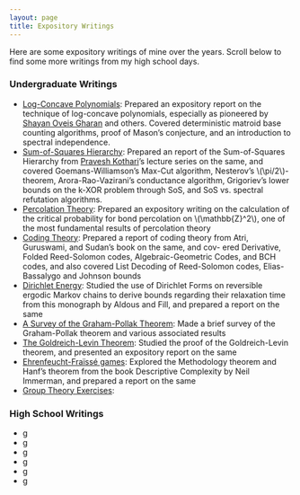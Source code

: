 ```yaml
---
layout: page
title: Expository Writings
---
```


Here are some expository writings of mine over the years. Scroll below to find some more writings from my high school days.

### Undergraduate Writings

* [Log-Concave Polynomials](#): Prepared an expository report on the technique of log-concave polynomials, especially as pioneered by [Shayan Oveis Gharan](https://homes.cs.washington.edu/~shayan/) and others. Covered deterministic matroid base counting algorithms, proof of Mason’s conjecture, and an introduction to spectral independence.
* [Sum-of-Squares Hierarchy](#): Prepared an report of the Sum-of-Squares Hierarchy from [Pravesh Kothari](http://www.cs.cmu.edu/~praveshk/)’s lecture series on the same, and covered Goemans-Williamson’s Max-Cut algorithm, Nesterov’s \\(\pi/2\\)-theorem, Arora-Rao-Vazirani’s conductance algorithm, Grigoriev’s lower bounds on the k-XOR problem through SoS, and SoS vs. spectral refutation algorithms.
* [Percolation Theory](#): Prepared an expository writing on the calculation of the critical probability for bond percolation on \\(\mathbb{Z}^2\\), one of the most fundamental results of percolation theory
* [Coding Theory](#): Prepared a report of coding theory from Atri, Guruswami, and Sudan’s book on the same, and cov-
ered Derivative, Folded Reed-Solomon codes, Algebraic-Geometric Codes, and BCH codes, and also covered List Decoding of Reed-Solomon codes, Elias-Bassalygo and Johnson bounds
* [Dirichlet Energy](#): Studied the use of Dirichlet Forms on reversible ergodic Markov chains to derive bounds regarding their relaxation time from this monograph by Aldous and Fill, and prepared a report on the same
* [A Survey of the Graham-Pollak Theorem](#): Made a brief survey of the Graham-Pollak theorem and various associated results
* [The Goldreich-Levin Theorem](#): Studied the proof of the Goldreich-Levin theorem, and presented an expository report on the same
* [Ehrenfeucht-Fraïssé games](#): Explored the Methodology theorem and Hanf’s theorem from the book Descriptive Complexity by Neil Immerman, and prepared a report on the same
* [Group Theory Exercises](#):

### High School Writings

* g
* g
* g
* g
* g
* g


